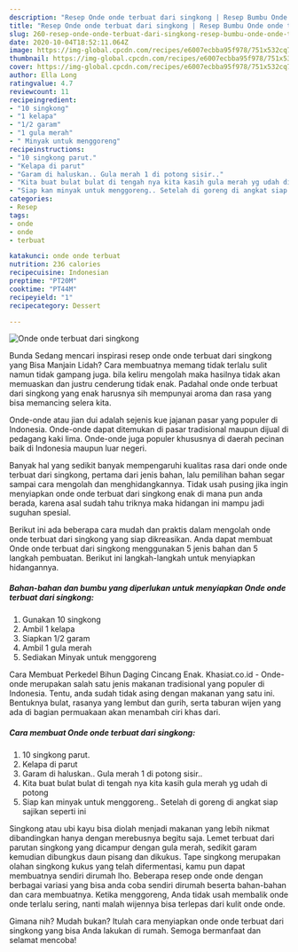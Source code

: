 ```yaml
---
description: "Resep Onde onde terbuat dari singkong | Resep Bumbu Onde onde terbuat dari singkong Yang Menggugah Selera"
title: "Resep Onde onde terbuat dari singkong | Resep Bumbu Onde onde terbuat dari singkong Yang Menggugah Selera"
slug: 260-resep-onde-onde-terbuat-dari-singkong-resep-bumbu-onde-onde-terbuat-dari-singkong-yang-menggugah-selera
date: 2020-10-04T18:52:11.064Z
image: https://img-global.cpcdn.com/recipes/e6007ecbba95f978/751x532cq70/onde-onde-terbuat-dari-singkong-foto-resep-utama.jpg
thumbnail: https://img-global.cpcdn.com/recipes/e6007ecbba95f978/751x532cq70/onde-onde-terbuat-dari-singkong-foto-resep-utama.jpg
cover: https://img-global.cpcdn.com/recipes/e6007ecbba95f978/751x532cq70/onde-onde-terbuat-dari-singkong-foto-resep-utama.jpg
author: Ella Long
ratingvalue: 4.7
reviewcount: 11
recipeingredient:
- "10 singkong"
- "1 kelapa"
- "1/2 garam"
- "1 gula merah"
- " Minyak untuk menggoreng"
recipeinstructions:
- "10 singkong parut."
- "Kelapa di parut"
- "Garam di haluskan.. Gula merah 1 di potong sisir.."
- "Kita buat bulat bulat di tengah nya kita kasih gula merah yg udah di potong"
- "Siap kan minyak untuk menggoreng.. Setelah di goreng di angkat siap sajikan seperti ini"
categories:
- Resep
tags:
- onde
- onde
- terbuat

katakunci: onde onde terbuat 
nutrition: 236 calories
recipecuisine: Indonesian
preptime: "PT20M"
cooktime: "PT44M"
recipeyield: "1"
recipecategory: Dessert

---
```



![Onde onde terbuat dari singkong](https://img-global.cpcdn.com/recipes/e6007ecbba95f978/751x532cq70/onde-onde-terbuat-dari-singkong-foto-resep-utama.jpg)

Bunda Sedang mencari inspirasi resep onde onde terbuat dari singkong yang Bisa Manjain Lidah? Cara membuatnya memang tidak terlalu sulit namun tidak gampang juga. bila keliru mengolah maka hasilnya tidak akan memuaskan dan justru cenderung tidak enak. Padahal onde onde terbuat dari singkong yang enak harusnya sih mempunyai aroma dan rasa yang bisa memancing selera kita.

Onde-onde atau jian dui adalah sejenis kue jajanan pasar yang populer di Indonesia. Onde-onde dapat ditemukan di pasar tradisional maupun dijual di pedagang kaki lima. Onde-onde juga populer khususnya di daerah pecinan baik di Indonesia maupun luar negeri.

Banyak hal yang sedikit banyak mempengaruhi kualitas rasa dari onde onde terbuat dari singkong, pertama dari jenis bahan, lalu pemilihan bahan segar sampai cara mengolah dan menghidangkannya. Tidak usah pusing jika ingin menyiapkan onde onde terbuat dari singkong enak di mana pun anda berada, karena asal sudah tahu triknya maka hidangan ini mampu jadi suguhan spesial.


Berikut ini ada beberapa cara mudah dan praktis dalam mengolah onde onde terbuat dari singkong yang siap dikreasikan. Anda dapat membuat Onde onde terbuat dari singkong menggunakan 5 jenis bahan dan 5 langkah pembuatan. Berikut ini langkah-langkah untuk menyiapkan hidangannya.

<!--inarticleads1-->

##### Bahan-bahan dan bumbu yang diperlukan untuk menyiapkan Onde onde terbuat dari singkong:

1. Gunakan 10 singkong
1. Ambil 1 kelapa
1. Siapkan 1/2 garam
1. Ambil 1 gula merah
1. Sediakan  Minyak untuk menggoreng


Cara Membuat Perkedel Bihun Daging Cincang Enak. Khasiat.co.id - Onde-onde merupakan salah satu jenis makanan tradisional yang populer di Indonesia. Tentu, anda sudah tidak asing dengan makanan yang satu ini. Bentuknya bulat, rasanya yang lembut dan gurih, serta taburan wijen yang ada di bagian permuakaan akan menambah ciri khas dari. 

<!--inarticleads2-->

##### Cara membuat Onde onde terbuat dari singkong:

1. 10 singkong parut.
1. Kelapa di parut
1. Garam di haluskan.. Gula merah 1 di potong sisir..
1. Kita buat bulat bulat di tengah nya kita kasih gula merah yg udah di potong
1. Siap kan minyak untuk menggoreng.. Setelah di goreng di angkat siap sajikan seperti ini


Singkong atau ubi kayu bisa diolah menjadi makanan yang lebih nikmat dibandingkan hanya dengan merebusnya begitu saja. Lemet terbuat dari parutan singkong yang dicampur dengan gula merah, sedikit garam kemudian dibungkus daun pisang dan dikukus. Tape singkong merupakan olahan singkong kukus yang telah difermentasi, kamu pun dapat membuatnya sendiri dirumah lho. Beberapa resep onde onde dengan berbagai variasi yang bisa anda coba sendiri dirumah beserta bahan-bahan dan cara membuatnya. Ketika menggoreng, Anda tidak usah membalik onde onde terlalu sering, nanti malah wijennya bisa terlepas dari kulit onde onde. 

Gimana nih? Mudah bukan? Itulah cara menyiapkan onde onde terbuat dari singkong yang bisa Anda lakukan di rumah. Semoga bermanfaat dan selamat mencoba!
